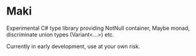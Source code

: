 # Maki

Experimental C# type library providing NotNull container, Maybe monad, discriminate union types (Variant<...>) etc.

Currently in early development, use at your own risk.
